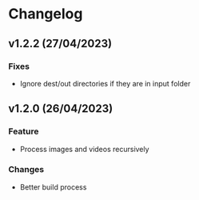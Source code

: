 # Changelog

<!--next-version-placeholder-->
## v1.2.2 (27/04/2023)
### Fixes

- Ignore dest/out directories if they are in input folder

## v1.2.0 (26/04/2023)

### Feature

- Process images and videos recursively

### Changes

- Better build process